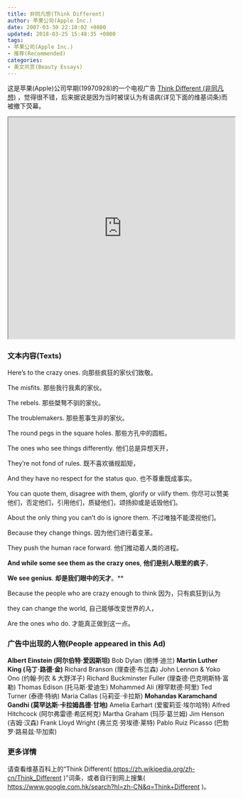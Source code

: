 ```yaml
---
title: 非同凡想(Think Different)
author: 苹果公司(Apple Inc.)
date: 2007-03-30 22:10:02 +0800
updated: 2018-03-25 15:48:35 +0800
tags:
- 苹果公司(Apple Inc.)
- 推荐(Recommended)
categories:
- 美文共赏(Beauty Essays)
---
```


这是苹果(Apple)公司早期(19970928)的一个电视广告 [Think Different (非同凡想)](https://v.youku.com/v_show/id_XNTkxODY4MTI=.html) ，觉得很不错，后来据说是因为当时被误认为有语病(详见下面的维基词条)而被撤下荧幕。

<iframe height=498 width=510 src='https://player.youku.com/embed/XNTkxODY4MTI=' frameborder=2 'allowfullscreen'></iframe>

### 文本内容(Texts)

Here’s to the crazy ones.
向那些疯狂的家伙们致敬。

<!-- more -->

The misfits.
那些我行我素的家伙。

The rebels.
那些桀骜不驯的家伙。

The troublemakers.
那些惹事生非的家伙。

The round pegs in the square holes.
那些方孔中的圆桩。

The ones who see things differently.
他们总是异想天开，

They’re not fond of rules.
既不喜欢循规蹈矩，

And they have no respect for the status quo.
也不尊重既成事实。

You can quote them, disagree with them, glorify or vilify them.
你尽可以赞美他们，否定他们，引用他们，质疑他们，颂扬抑或是诋毁他们。

About the only thing you can’t do is ignore them.
不过唯独不能漠视他们。

Because they change things.
因为他们进行着变革。

They push the human race forward.
他们推动着人类的进程。

**And while some see them as the crazy ones**,
**他们是别人眼里的疯子**，

**We see genius**.
**却是我们眼中的天才**。**

Because the people who are crazy enough to think
因为，只有疯狂到认为

they can change the world,
自己能够改变世界的人，

Are the ones who do.
才能真正做到这一点。

### 广告中出现的人物(People appeared in this Ad)

**Albert Einstein (阿尔伯特·爱因斯坦)**
Bob Dylan (鲍博·迪兰)
**Martin Luther King (马丁·路德·金)**
Richard Branson (理查德·布兰森)
John Lennon & Yoko Ono (约翰·列农 & 大野洋子)
Richard Buckminster Fuller (理查德·巴克明斯特·富勒)
Thomas Edison (托马斯·爱迪生)
Mohammed Ali (穆罕默德·阿里)
Ted Turner (泰德·特纳)
Maria Callas (马莉亚·卡拉斯)
**Mohandas Karamchand Gandhi (莫罕达斯·卡拉姆昌德·甘地)**
Amelia Earhart (爱蜜莉亚·埃尔哈特)
Alfred Hitchcock (阿尔弗雷德·希区柯克)
Martha Graham (玛莎·葛兰姆)
Jim Henson (吉姆·汉森)
Frank Lloyd Wright (弗兰克·劳埃德·莱特)
Pablo Ruiz Picasso (巴勃罗·路易兹·毕加索)

### 更多详情

请查看维基百科上的“Think Different( https://zh.wikipedia.org/zh-cn/Think_Different )”词条，或者自行到网上搜集( https://www.google.com.hk/search?hl=zh-CN&q=Think+Different )。
